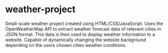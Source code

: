 # weather-project
Small-scale weather project created using HTML/CSS/JavaScript. Uses the OpenWeatherMap API to extract weather forecast data of relevant cities in JSON format. This data is then used to display weather information to a website. Capable of dynamically changing the website background depending on the users chosen cities weather conditions.

